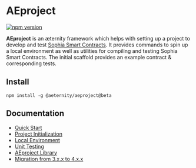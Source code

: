 # AEproject

[![npm version](https://badge.fury.io/js/%40aeternity%2Faeproject.svg)](https://badge.fury.io/js/%40aeternity%2Faeproject)

**AEproject** is an æternity framework which helps with setting up a project to develop and test [Sophia Smart Contracts](https://github.com/aeternity/aesophia). It provides commands to spin up a local environment as well as utilities for compiling and testing Sophia Smart Contracts. The initial scaffold provides an example contract & corresponding tests.

## Install

```text
npm install -g @aeternity/aeproject@beta
```

## Documentation

* [Quick Start](docs/index.md)
* [Project Initialization](docs/cli/init.md)
* [Local Environment](docs/cli/env.md)
* [Unit Testing](docs/cli/test.md)
* [AEproject Library](docs/lib.md)
* [Migration from 3.x.x to 4.x.x](docs/migration-from-3.x.x-to-4.x.x.md)
